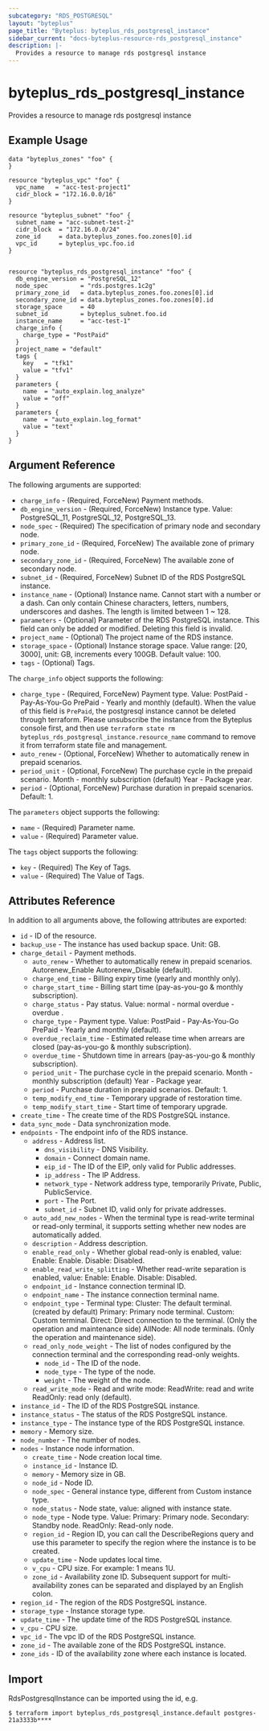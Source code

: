 ```yaml
---
subcategory: "RDS_POSTGRESQL"
layout: "byteplus"
page_title: "Byteplus: byteplus_rds_postgresql_instance"
sidebar_current: "docs-byteplus-resource-rds_postgresql_instance"
description: |-
  Provides a resource to manage rds postgresql instance
---
```

# byteplus_rds_postgresql_instance
Provides a resource to manage rds postgresql instance
## Example Usage
```hcl
data "byteplus_zones" "foo" {
}

resource "byteplus_vpc" "foo" {
  vpc_name   = "acc-test-project1"
  cidr_block = "172.16.0.0/16"
}

resource "byteplus_subnet" "foo" {
  subnet_name = "acc-subnet-test-2"
  cidr_block  = "172.16.0.0/24"
  zone_id     = data.byteplus_zones.foo.zones[0].id
  vpc_id      = byteplus_vpc.foo.id
}


resource "byteplus_rds_postgresql_instance" "foo" {
  db_engine_version = "PostgreSQL_12"
  node_spec         = "rds.postgres.1c2g"
  primary_zone_id   = data.byteplus_zones.foo.zones[0].id
  secondary_zone_id = data.byteplus_zones.foo.zones[0].id
  storage_space     = 40
  subnet_id         = byteplus_subnet.foo.id
  instance_name     = "acc-test-1"
  charge_info {
    charge_type = "PostPaid"
  }
  project_name = "default"
  tags {
    key   = "tfk1"
    value = "tfv1"
  }
  parameters {
    name  = "auto_explain.log_analyze"
    value = "off"
  }
  parameters {
    name  = "auto_explain.log_format"
    value = "text"
  }
}
```
## Argument Reference
The following arguments are supported:
* `charge_info` - (Required, ForceNew) Payment methods.
* `db_engine_version` - (Required, ForceNew) Instance type. Value: PostgreSQL_11, PostgreSQL_12, PostgreSQL_13.
* `node_spec` - (Required) The specification of primary node and secondary node.
* `primary_zone_id` - (Required, ForceNew) The available zone of primary node.
* `secondary_zone_id` - (Required, ForceNew) The available zone of secondary node.
* `subnet_id` - (Required, ForceNew) Subnet ID of the RDS PostgreSQL instance.
* `instance_name` - (Optional) Instance name. Cannot start with a number or a dash. Can only contain Chinese characters, letters, numbers, underscores and dashes. The length is limited between 1 ~ 128.
* `parameters` - (Optional) Parameter of the RDS PostgreSQL instance. This field can only be added or modified. Deleting this field is invalid.
* `project_name` - (Optional) The project name of the RDS instance.
* `storage_space` - (Optional) Instance storage space. Value range: [20, 3000], unit: GB, increments every 100GB. Default value: 100.
* `tags` - (Optional) Tags.

The `charge_info` object supports the following:

* `charge_type` - (Required, ForceNew) Payment type. Value:
PostPaid - Pay-As-You-Go
PrePaid - Yearly and monthly (default). 
When the value of this field is `PrePaid`, the postgresql instance cannot be deleted through terraform. Please unsubscribe the instance from the Byteplus console first, and then use `terraform state rm byteplus_rds_postgresql_instance.resource_name` command to remove it from terraform state file and management.
* `auto_renew` - (Optional, ForceNew) Whether to automatically renew in prepaid scenarios.
* `period_unit` - (Optional, ForceNew) The purchase cycle in the prepaid scenario.
Month - monthly subscription (default)
Year - Package year.
* `period` - (Optional, ForceNew) Purchase duration in prepaid scenarios. Default: 1.

The `parameters` object supports the following:

* `name` - (Required) Parameter name.
* `value` - (Required) Parameter value.

The `tags` object supports the following:

* `key` - (Required) The Key of Tags.
* `value` - (Required) The Value of Tags.

## Attributes Reference
In addition to all arguments above, the following attributes are exported:
* `id` - ID of the resource.
* `backup_use` - The instance has used backup space. Unit: GB.
* `charge_detail` - Payment methods.
    * `auto_renew` - Whether to automatically renew in prepaid scenarios.
Autorenew_Enable
Autorenew_Disable (default).
    * `charge_end_time` - Billing expiry time (yearly and monthly only).
    * `charge_start_time` - Billing start time (pay-as-you-go & monthly subscription).
    * `charge_status` - Pay status. Value:
normal - normal
overdue - overdue
.
    * `charge_type` - Payment type. Value:
PostPaid - Pay-As-You-Go
PrePaid - Yearly and monthly (default).
    * `overdue_reclaim_time` - Estimated release time when arrears are closed (pay-as-you-go & monthly subscription).
    * `overdue_time` - Shutdown time in arrears (pay-as-you-go & monthly subscription).
    * `period_unit` - The purchase cycle in the prepaid scenario.
Month - monthly subscription (default)
Year - Package year.
    * `period` - Purchase duration in prepaid scenarios. Default: 1.
    * `temp_modify_end_time` - Temporary upgrade of restoration time.
    * `temp_modify_start_time` - Start time of temporary upgrade.
* `create_time` - The create time of the RDS PostgreSQL instance.
* `data_sync_mode` - Data synchronization mode.
* `endpoints` - The endpoint info of the RDS instance.
    * `address` - Address list.
        * `dns_visibility` - DNS Visibility.
        * `domain` - Connect domain name.
        * `eip_id` - The ID of the EIP, only valid for Public addresses.
        * `ip_address` - The IP Address.
        * `network_type` - Network address type, temporarily Private, Public, PublicService.
        * `port` - The Port.
        * `subnet_id` - Subnet ID, valid only for private addresses.
    * `auto_add_new_nodes` - When the terminal type is read-write terminal or read-only terminal, it supports setting whether new nodes are automatically added.
    * `description` - Address description.
    * `enable_read_only` - Whether global read-only is enabled, value: Enable: Enable. Disable: Disabled.
    * `enable_read_write_splitting` - Whether read-write separation is enabled, value: Enable: Enable. Disable: Disabled.
    * `endpoint_id` - Instance connection terminal ID.
    * `endpoint_name` - The instance connection terminal name.
    * `endpoint_type` - Terminal type:
Cluster: The default terminal. (created by default)
Primary: Primary node terminal.
Custom: Custom terminal.
Direct: Direct connection to the terminal. (Only the operation and maintenance side)
AllNode: All node terminals. (Only the operation and maintenance side).
    * `read_only_node_weight` - The list of nodes configured by the connection terminal and the corresponding read-only weights.
        * `node_id` - The ID of the node.
        * `node_type` - The type of the node.
        * `weight` - The weight of the node.
    * `read_write_mode` - Read and write mode:
ReadWrite: read and write
ReadOnly: read only (default).
* `instance_id` - The ID of the RDS PostgreSQL instance.
* `instance_status` - The status of the RDS PostgreSQL instance.
* `instance_type` - The instance type of the RDS PostgreSQL instance.
* `memory` - Memory size.
* `node_number` - The number of nodes.
* `nodes` - Instance node information.
    * `create_time` - Node creation local time.
    * `instance_id` - Instance ID.
    * `memory` - Memory size in GB.
    * `node_id` - Node ID.
    * `node_spec` - General instance type, different from Custom instance type.
    * `node_status` - Node state, value: aligned with instance state.
    * `node_type` - Node type. Value: Primary: Primary node.
Secondary: Standby node.
ReadOnly: Read-only node.
    * `region_id` - Region ID, you can call the DescribeRegions query and use this parameter to specify the region where the instance is to be created.
    * `update_time` - Node updates local time.
    * `v_cpu` - CPU size. For example: 1 means 1U.
    * `zone_id` - Availability zone ID. Subsequent support for multi-availability zones can be separated and displayed by an English colon.
* `region_id` - The region of the RDS PostgreSQL instance.
* `storage_type` - Instance storage type.
* `update_time` - The update time of the RDS PostgreSQL instance.
* `v_cpu` - CPU size.
* `vpc_id` - The vpc ID of the RDS PostgreSQL instance.
* `zone_id` - The available zone of the RDS PostgreSQL instance.
* `zone_ids` - ID of the availability zone where each instance is located.


## Import
RdsPostgresqlInstance can be imported using the id, e.g.
```
$ terraform import byteplus_rds_postgresql_instance.default postgres-21a3333b****
```

